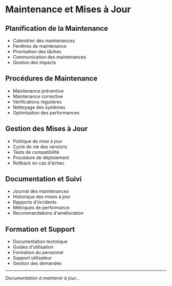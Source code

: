 # Maintenance et Mises à Jour

## Planification de la Maintenance
- Calendrier des maintenances
- Fenêtres de maintenance
- Priorisation des tâches
- Communication des maintenances
- Gestion des impacts

## Procédures de Maintenance
- Maintenance préventive
- Maintenance corrective
- Vérifications régulières
- Nettoyage des systèmes
- Optimisation des performances

## Gestion des Mises à Jour
- Politique de mise à jour
- Cycle de vie des versions
- Tests de compatibilité
- Procédure de déploiement
- Rollback en cas d'échec

## Documentation et Suivi
- Journal des maintenances
- Historique des mises à jour
- Rapports d'incidents
- Métriques de performance
- Recommandations d'amélioration

## Formation et Support
- Documentation technique
- Guides d'utilisation
- Formation du personnel
- Support utilisateur
- Gestion des demandes

---
*Documentation à maintenir à jour...* 